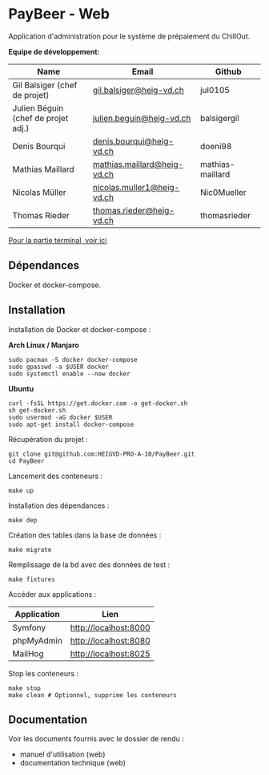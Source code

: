 # PayBeer - Web

Application d'administration pour le système de prépaiement du ChillOut.

**Equipe de développement:**

| Name                                 | Email                        | Github            |
|--------------------------------------|------------------------------|-------------------|
| Gil Balsiger (chef de projet)        | gil.balsiger@heig-vd.ch      | jul0105           |
| Julien Béguin (chef de projet adj.)  | julien.beguin@heig-vd.ch     | balsigergil       |
| Denis Bourqui                        | denis.bourqui@heig-vd.ch     | doeni98           |
| Mathias Maillard                     | mathias.maillard@heig-vd.ch  | mathias-maillard  |
| Nicolas Müller                       | nicolas.muller1@heig-vd.ch   | Nic0Mueller       |
| Thomas Rieder                        | thomas.rieder@heig-vd.ch     | thomasrieder      |

[Pour la partie terminal, voir ici](https://github.com/HEIGVD-PRO-A-10/Arduino)

## Dépendances 

Docker et docker-compose.

## Installation

Installation de Docker et docker-compose :

**Arch Linux / Manjaro**
```
sudo pacman -S docker docker-compose
sudo gpasswd -a $USER docker
sudo systemctl enable --now docker
```

**Ubuntu**
```
curl -fsSL https://get.docker.com -o get-docker.sh
sh get-docker.sh
sudo usermod -aG docker $USER
sudo apt-get install docker-compose
```

Récupération du projet :
```
git clone git@github.com:HEIGVD-PRO-A-10/PayBeer.git
cd PayBeer
```

Lancement des conteneurs :
```
make up
```

Installation des dépendances :
```
make dep
```

Création des tables dans la base de données :
```
make migrate
```

Remplissage de la bd avec des données de test :
```
make fixtures
```

Accéder aux applications :

| Application | Lien                                           |
|-------------|------------------------------------------------|
| Symfony     | [http://localhost:8000](http://localhost:8000) |
| phpMyAdmin  | [http://localhost:8080](http://localhost:8080) |
| MailHog     | [http://localhost:8025](http://localhost:8025) |

Stop les conteneurs :
```
make stop
make clean # Optionnel, supprime les conteneurs
```

## Documentation

Voir les documents fournis avec le dossier de rendu :
 - manuel d'utilisation (web)
 - documentation technique (web)
